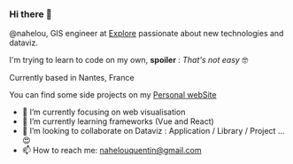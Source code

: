 ### Hi there 👋

@nahelou, GIS engineer at [Explore](https://www.explore.fr/) passionate about new technologies and dataviz. 

I'm trying to learn to code on my own, **spoiler** : *That's not easy* :nerd_face:

Currently based in Nantes, France

You can find some side projects on my [Personal webSite](https://nahelou.github.io/)

- 🔭 I’m currently focusing on web visualisation
- 🌱 I’m currently learning frameworks (Vue and React)
- 👯 I’m looking to collaborate on Dataviz : Application / Library / Project ... 😍
- 📫 How to reach me: nahelouquentin@gmail.com
